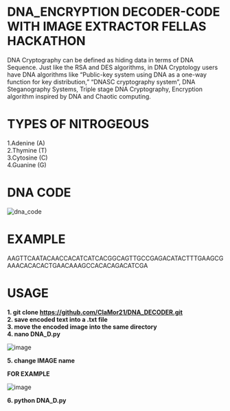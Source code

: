 # DNA_ENCRYPTION DECODER-CODE WITH IMAGE EXTRACTOR FELLAS HACKATHON 
DNA Cryptography can be defined as hiding data in terms of DNA Sequence. Just like the RSA and DES algorithms, in DNA Cryptology users have DNA algorithms like “Public-key system using DNA as a one-way function for key distribution,” “DNASC cryptography system”, DNA Steganography Systems, Triple stage DNA Cryptography, Encryption algorithm inspired by DNA and Chaotic computing. <br>

# TYPES OF NITROGEOUS <br>
1.Adenine (A) <br>
2.Thymine (T) <br>
3.Cytosine (C) <br>
4.Guanine (G) <br>

# DNA CODE

![dna_code](https://user-images.githubusercontent.com/118982205/208177736-7ff14c62-0d28-4b4e-b19d-6644f23124ed.jpg) <br>

# EXAMPLE
AAGTTCAATACAACCACATCATCACGGCAGTTGCCGAGACATACTTTGAAGCGAAACACACACTGAACAAAGCCACACAGACATCGA <br>

# USAGE
**1. git clone https://github.com/ClaMor21/DNA_DECODER.git** <br>
**2. save encoded text into a .txt file** <br>
**3. move the encoded image into the same directory** <br>
**4. nano DNA_D.py** <br>
  
  ![image](https://user-images.githubusercontent.com/118982205/208194731-1f84a27a-8527-42f7-85b4-8dcd8824e60d.png) <br>

**5. change  IMAGE name <Enter image name>**
  
  **FOR EXAMPLE** <br>
  
  ![image](https://user-images.githubusercontent.com/118982205/208228365-f0e9d0d9-e60f-46f5-8e38-d9b58d1aea88.png) <br>
  
**6. python DNA_D.py**
